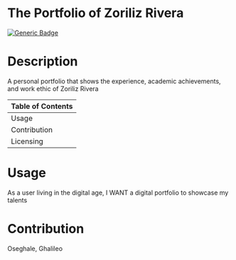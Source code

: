 
 
  # The Portfolio of Zoriliz Rivera
 
  [![Generic Badge](https://img.shields.io/badge/User-%20O%20s%20e%20-blueviolet.svg)](https://github.com/Ghalileo)
  
  # Description 

  A personal portfolio that shows the experience, academic achievements, and work ethic of Zoriliz Rivera

  Table of Contents |
  ----------------- |
  Usage |
  Contribution |
  Licensing |


  # Usage 
  As a user living in the digital age, I WANT a digital portfolio to showcase my talents

  # Contribution 
  Oseghale, Ghalileo

  
 
  